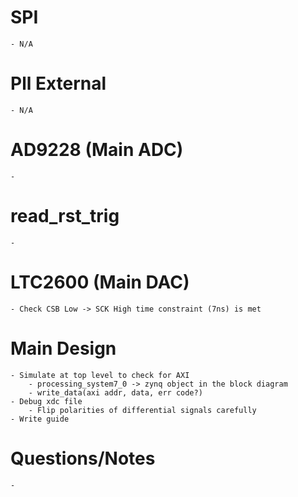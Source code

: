# SPI
    - N/A
# Pll External
    - N/A
# AD9228 (Main ADC)
    - 
# read_rst_trig 
    - 
# LTC2600 (Main DAC)
    - Check CSB Low -> SCK High time constraint (7ns) is met
# Main Design 
    - Simulate at top level to check for AXI
        - processing_system7_0 -> zynq object in the block diagram
        - write_data(axi addr, data, err code?)
    - Debug xdc file
        - Flip polarities of differential signals carefully
    - Write guide

# Questions/Notes
    - 